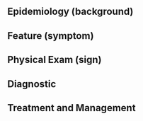 ## Epidemiology (background)

## Feature (symptom)

## Physical Exam (sign)

## Diagnostic

## Treatment and Management
